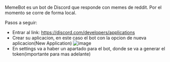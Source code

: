 MemeBot es un bot de Discord que responde con memes de reddit. Por el momento se corre de forma local.  

Pasos a seguir:

  - Entrar al link: https://discord.com/developers/applications
  - Crear su aplicacion, en este caso el bot con la opcion de nueva aplicacion(New Application)
      ![image](https://github.com/user-attachments/assets/e612df12-8055-492c-98e6-5957b3c2c13b)
  - En settings va a haber un apartado para el bot, donde se va a generar el token(importante para mas adelante)

  
